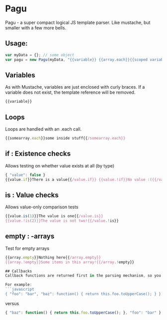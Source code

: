 # Pagu
Pagu - a super compact logical JS template parser.  Like mustache, but smaller with a few more bells.

## Usage:
```javascript
var myData = {}; // some object
var pagu = new Pagu(myData, "{{variable}} {{array.each}}{{scoped variable}}{{/array.each}} {{variable.!is(something)}}not valid{{/variable.is}}")
```

## Variables
As with Mustache, variables are just enclosed with curly braces.  If a variable does not exist, the template reference will be removed.
```javascript
{{variable}}
```

## Loops
Loops are handled with an .each call.
```javascript
{{somearray.each}}some inside stuff{{/somearray.each}}
```

## if : Existence checks
Allows testing on whether value exists at all (by type)
```javascript
{ "value": false }
{{value.if}}There is a value{{/value.if}} {{value.!if}}No value :({{/value.!if}}
```

## is : Value checks
Allows value-only comparison tests
```javascript
{{value.is(1)}}The value is one{{/value.is}}
{{value.!is(2)}}The value is not two!{{/value.!is}}
```

## empty : -arrays
Test for empty arrays
```javascript
{{array.empty}}Nothing here{{/array.empty}}
{{array.!empty}}Some items in this array!{{/array.!empty}}

## Callbacks
Callback functions are returned first in the parsing mechanism, so you can combine them with the previous mechanisms (loops, checks, etc.) Note: as the objects are rendered in order, any references to variables within the object's scope should be declared *before* a callback function.

For example:
```javascript
{ "foo": "bar", "baz": function() { return this.foo.toUpperCase(); } }
```
versus
```javascript
{ "baz": function() { return this.foo.toUpperCase(); }, "foo": "bar" }
```